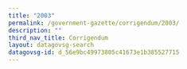 ```yaml
---
title: "2003"
permalink: /government-gazette/corrigendum/2003/
description: ""
third_nav_title: Corrigendum
layout: datagovsg-search
datagovsg-id: d_56e9bc49973805c41673e1b385527715
---
```

